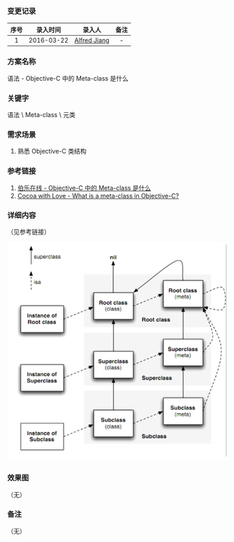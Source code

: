 ### 变更记录

| 序号 | 录入时间 | 录入人 | 备注 |
|:--------:|:--------:|:--------:|:--------:|
| 1 | 2016-03-22 | [Alfred Jiang](https://github.com/viktyz) | - |

### 方案名称

语法 - Objective-C 中的 Meta-class 是什么

### 关键字

语法 \ Meta-class \ 元类

### 需求场景

1. 熟悉 Objective-C 类结构

### 参考链接

1. [伯乐在线 - Objective-C 中的 Meta-class 是什么](http://blog.jobbole.com/53824/)
2. [Cocoa with Love - What is a meta-class in Objective-C?](http://www.cocoawithlove.com/2010/01/what-is-meta-class-in-objective-c.html)

### 详细内容
（见参考链接）

![Image_00161_00001.png](Images/Image_00161_00001.png)

### 效果图
（无）

### 备注
（无）
